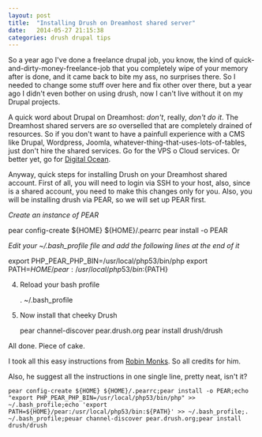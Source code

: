 ```yaml
---
layout: post
title:  "Installing Drush on Dreamhost shared server"
date:   2014-05-27 21:15:38
categories: drush drupal tips
---
```


So a year ago I've done a freelance drupal job, you know, the kind of quick-and-dirty-money-freelance-job that you completely wipe of your memory after is done, and it came back to bite my ass, no surprises there. So I needed to change some stuff over here and fix other over there, but a year ago I didn't even bother on using drush, now I can't live without it on my Drupal projects.


A  quick word about Drupal on Dreamhost: *don't*, really, _don't do it_. The Dreamhost shared servers are *so* overselled that are completely drained of resources. So if you don't want to have a painfull experience with a CMS like Drupal, Wordpress, Joomla, whatever-thing-that-uses-lots-of-tables, just don't hire the shared services. Go for the VPS o Cloud services. Or better yet, go for [Digital Ocean](http://digitalocean.com).


Anyway, quick steps for installing Drush on your Dreamhost shared account. First of all, you will need to login via SSH to your host, also, since is a shared account, you need to make this changes only for you. Also, you will be installing drush via PEAR, so we will set up PEAR first.

*Create an instance of PEAR*
    
  pear config-create ${HOME} ${HOME}/.pearrc
  pear install -o PEAR

*Edit your ~/.bash_profile file and add the following lines at the end of it*

  export PHP_PEAR_PHP_BIN=/usr/local/php53/bin/php
  export PATH=${HOME}/pear:/usr/local/php53/bin:${PATH}

4. Reload your bash profile
  
    . ~/.bash_profile

5. Now install that cheeky Drush

    pear channel-discover pear.drush.org
    pear install drush/drush

All done. Piece of cake.

I took all this easy instructions from [Robin Monks](http://robinmonks.com/2012/02/installing-drush-on-a-shared-dreamhost-account/). So all credits for him. 

Also, he suggest all the instructions in one single line, pretty neat, isn't it?

    pear config-create ${HOME} ${HOME}/.pearrc;pear install -o PEAR;echo "export PHP_PEAR_PHP_BIN=/usr/local/php53/bin/php" >> ~/.bash_profile;echo 'export PATH=${HOME}/pear:/usr/local/php53/bin:${PATH}' >> ~/.bash_profile;. ~/.bash_profile;peuar channel-discover pear.drush.org;pear install drush/drush
